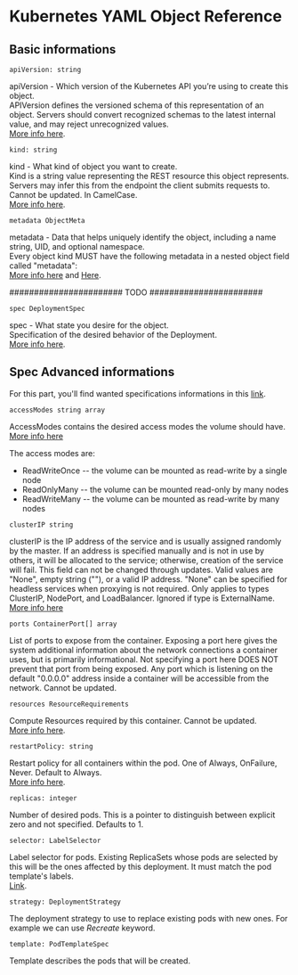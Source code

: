 # Kubernetes YAML Object Reference

## Basic informations


`apiVersion: string`

apiVersion - Which version of the Kubernetes API you’re using to create this object.  
APIVersion defines the versioned schema of this representation of an object. Servers should convert recognized schemas to the latest internal value, and may reject unrecognized values.  
[More info here](https://git.k8s.io/community/contributors/devel/sig-architecture/api-conventions.md#resources).


`kind: string`

kind - What kind of object you want to create.  
Kind is a string value representing the REST resource this object represents. Servers may infer this from the endpoint the client submits requests to. Cannot be updated. In CamelCase.  
[More info here](https://git.k8s.io/community/contributors/devel/sig-architecture/api-conventions.md#types-kinds).


`metadata ObjectMeta`

metadata - Data that helps uniquely identify the object, including a name string, UID, and optional namespace.  
Every object kind MUST have the following metadata in a nested object field called "metadata":  
[More info here](https://kubernetes.io/docs/reference/generated/kubernetes-api/v1.18/#objectmeta-v1-meta) and [Here](https://github.com/kubernetes/community/blob/master/contributors/devel/sig-architecture/api-conventions.md#metadata).

#######################
		TODO
#######################

`spec DeploymentSpec`

spec - What state you desire for the object.  
Specification of the desired behavior of the Deployment.  
[More info here](https://kubernetes.io/docs/reference/generated/kubernetes-api/v1.18/#deploymentspec-v1-apps).


## Spec Advanced informations

For this part, you'll find wanted specifications informations in this [link](https://kubernetes.io/docs/reference/generated/kubernetes-api/v1.18/#deploymentspec-v1-apps).

`accessModes string array`

AccessModes contains the desired access modes the volume should have.  
[More info here](https://kubernetes.io/docs/concepts/storage/persistent-volumes#access-modes-1)

The access modes are:
* ReadWriteOnce -- the volume can be mounted as read-write by a single node
* ReadOnlyMany -- the volume can be mounted read-only by many nodes
* ReadWriteMany -- the volume can be mounted as read-write by many nodes

`clusterIP string`

clusterIP is the IP address of the service and is usually assigned randomly by the master. If an address is specified manually and is not in use by others, it will be allocated to the service; otherwise, creation of the service will fail. This field can not be changed through updates. Valid values are "None", empty string (""), or a valid IP address. "None" can be specified for headless services when proxying is not required. Only applies to types ClusterIP, NodePort, and LoadBalancer. Ignored if type is ExternalName.  
[More info here](https://kubernetes.io/docs/concepts/services-networking/service/#virtual-ips-and-service-proxies)

`ports ContainerPort[] array`

List of ports to expose from the container. Exposing a port here gives the system additional information about the network connections a container uses, but is primarily informational. Not specifying a port here DOES NOT prevent that port from being exposed. Any port which is listening on the default "0.0.0.0" address inside a container will be accessible from the network. Cannot be updated.

`resources ResourceRequirements`

Compute Resources required by this container. Cannot be updated.  
[More info here](https://kubernetes.io/docs/concepts/configuration/manage-compute-resources-container/).

`restartPolicy: string`

Restart policy for all containers within the pod. One of Always, OnFailure, Never. Default to Always.  
[More info here](https://kubernetes.io/docs/concepts/workloads/pods/pod-lifecycle/#restart-policy).

`replicas: integer`

Number of desired pods. This is a pointer to distinguish between explicit zero and not specified. Defaults to 1.

`selector: LabelSelector`

Label selector for pods. Existing ReplicaSets whose pods are selected by this will be the ones affected by this deployment. It must match the pod template's labels.  
[Link](https://kubernetes.io/docs/reference/generated/kubernetes-api/v1.18/#labelselector-v1-meta).

`strategy: DeploymentStrategy`

The deployment strategy to use to replace existing pods with new ones.
For example we can use *Recreate* keyword.

`template: PodTemplateSpec`

Template describes the pods that will be created.

